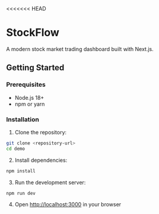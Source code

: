 <<<<<<< HEAD
# StockFlow

A modern stock market trading dashboard built with Next.js.

## Getting Started

### Prerequisites
- Node.js 18+
- npm or yarn

### Installation

1. Clone the repository:
```bash
git clone <repository-url>
cd demo
```

2. Install dependencies:
```bash
npm install
```

3. Run the development server:
```bash
npm run dev
```

4. Open [http://localhost:3000](http://localhost:3000) in your browser

